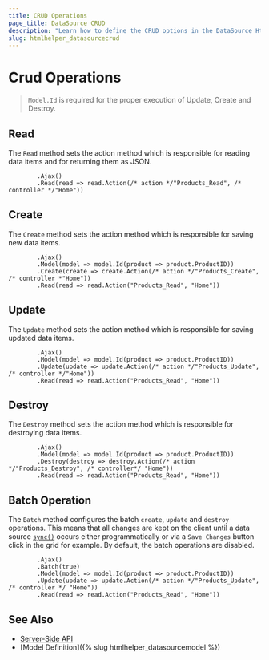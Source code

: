```yaml
---
title: CRUD Operations
page_title: DataSource CRUD
description: "Learn how to define the CRUD options in the DataSource HtmlHelper for {{ site.framework }}."
slug: htmlhelper_datasourcecrud
---
```


# Crud Operations

> `Model.Id` is required for the proper execution of Update, Create and Destroy.

## Read

The `Read` method sets the action method which is responsible for reading data items and for returning them as JSON.

            .Ajax()
            .Read(read => read.Action(/* action */"Products_Read", /* controller */"Home"))

## Create

The `Create` method sets the action method which is responsible for saving new data items.

            .Ajax() 
            .Model(model => model.Id(product => product.ProductID))
            .Create(create => create.Action(/* action */"Products_Create", /* controller *"Home"))
            .Read(read => read.Action("Products_Read", "Home"))

## Update

The `Update` method sets the action method which is responsible for saving updated data items.

            .Ajax()
            .Model(model => model.Id(product => product.ProductID))
            .Update(update => update.Action(/* action */"Products_Update", /* controller */"Home"))
            .Read(read => read.Action("Products_Read", "Home"))

## Destroy

The `Destroy` method sets the action method which is responsible for destroying data items.

            .Ajax()
            .Model(model => model.Id(product => product.ProductID))
            .Destroy(destroy => destroy.Action(/* action */"Products_Destroy", /* controller*/ "Home"))
            .Read(read => read.Action("Products_Read", "Home"))

## Batch Operation

The `Batch` method configures the batch `create`, `update` and `destroy` operations. This means that all changes are kept on the client until a data source [`sync()`](https://docs.telerik.com/kendo-ui/api/javascript/data/datasource/methods/sync) occurs either programmatically or via a `Save Changes` button click in the grid for example. By default, the batch operations are disabled.

            .Ajax()
            .Batch(true)
            .Model(model => model.Id(product => product.ProductID))
            .Update(update => update.Action(/* action */"Products_Update", /* controller */ "Home"))
            .Read(read => read.Action("Products_Read", "Home"))

## See Also

* [Server-Side API](/api/datasource)
* [Model Definition]({% slug htmlhelper_datasourcemodel %})
